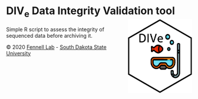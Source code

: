 # DIV<sub>e</sub> Data Integrity Validation tool<img src="images/logo.png" alt="dive-logo" align="right" height=200px/>

Simple R script to assess the integrity of sequenced data before archiving it.

&copy; 2020 [Fennell Lab](https://fennell-lab.netlify.app) - [South Dakota State University](https://www.sdstate.edu)
